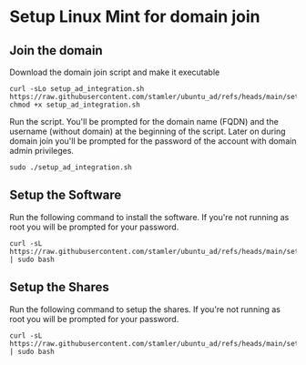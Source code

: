 # Setup Linux Mint for domain join

## Join the domain

Download the domain join script and make it executable

```
curl -sLo setup_ad_integration.sh https://raw.githubusercontent.com/stamler/ubuntu_ad/refs/heads/main/setup_ad_integration.sh
chmod +x setup_ad_integration.sh
```

Run the script. You'll be prompted for the domain name (FQDN) and the username (without domain) at the beginning of the script. Later on during domain join you'll be prompted for the password of the account with domain admin privileges.
```
sudo ./setup_ad_integration.sh
```

## Setup the Software

Run the following command to install the software. If you're not running as root you will be prompted for your password.
```
curl -sL https://raw.githubusercontent.com/stamler/ubuntu_ad/refs/heads/main/setup_software.sh | sudo bash
```

## Setup the Shares

Run the following command to setup the shares. If you're not running as root you will be prompted for your password.
```
curl -sL https://raw.githubusercontent.com/stamler/ubuntu_ad/refs/heads/main/setup_shares.sh | sudo bash
```
